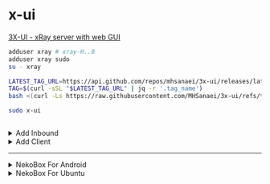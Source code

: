 # x-ui
[3X-UI - xRay server with web GUI](https://github.com/MHSanaei/3x-ui)



```bash
adduser xray # xray-H..0
adduser xray sudo
su - xray
```

```bash
LATEST_TAG_URL=https://api.github.com/repos/mhsanaei/3x-ui/releases/latest
TAG=$(curl -sSL "$LATEST_TAG_URL" | jq -r '.tag_name')
bash <(curl -Ls https://raw.githubusercontent.com/MHSanaei/3x-ui/refs/tags/$TAG/install.sh)
```

```bash
sudo x-ui
```

```bash

```


<details>
<summary>Add Inbound </summary>
  
![image](https://github.com/user-attachments/assets/1dbaf30e-ad4b-4e54-90bb-ab5ecec9990c)

</details>

<details>
<summary>Add Client </summary>

![image](https://github.com/user-attachments/assets/f947b2fd-7855-48c2-be38-2aed069ac3c1)

</details>

---

<details>
<summary>NekoBox For Android </summary>
  
[NekoBox For Android](https://github.com/MatsuriDayo/NekoBoxForAndroid/releases)

Настройки / Режим VPN для приложений 
</details>

<details>
<summary>NekoBox For Ubuntu </summary>

[NekoBox For Ubuntu](https://github.com/MatsuriDayo/nekoray/releases)

```bash
sudo mv ~/nekoray.deb /tmp/
sudo apt install /tmp/nekoray.deb
```
чтобы использовать впн только на FireFox, ставим галочку “Режим системного прокси”, а в настройкх FireFox:
127.0.0.1:2081. В настройках яндекса “Не использовать прокси”.

```bash

```



</details>
